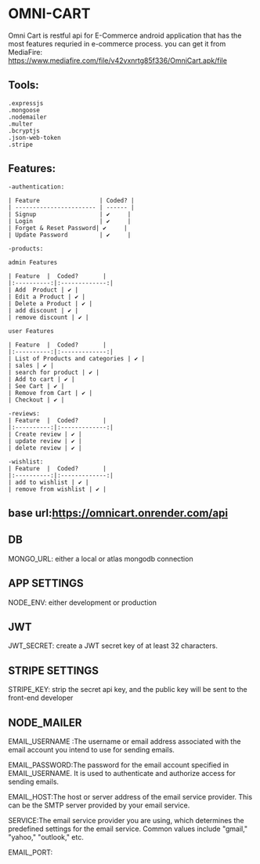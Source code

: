 # OMNI-CART

Omni Cart is restful api for E-Commerce android application that has the most features requried in e-commerce process.
you can get it from MediaFire:
https://www.mediafire.com/file/v42vxnrtg85f336/OmniCart.apk/file

## Tools:
    .expressjs
    .mongoose
    .nodemailer
    .multer
    .bcryptjs
    .json-web-token
    .stripe

## Features:
    -authentication:

    | Feature                 | Coded? |
    | ----------------------- | ------ |
    | Signup                  | ✔️     |
    | Login                   | ✔️     |
    | Forget & Reset Password| ✔️     |
    | Update Password         | ✔️     |

    -products:

    admin Features

    | Feature  |  Coded?       | 
    |:----------:|:-------------:|
    | Add  Product | ✔️ | 
    | Edit a Product | ✔️ | 
    | Delete a Product | ✔️ |
    | add discount | ✔️ |
    | remove discount | ✔️ |

    user Features

    | Feature  |  Coded?       |
    |:----------:|:-------------:|
    | List of Products and categories | ✔️ |
    | sales | ✔️ |
    | search for product | ✔️ |
    | Add to cart | ✔️ |
    | See Cart | ✔️ | 
    | Remove from Cart | ✔️ |
    | Checkout | ✔️ | 

    -reviews:
    | Feature  |  Coded?       |
    |:----------:|:-------------:|
    | Create review | ✔️ | 
    | update review | ✔️ | 
    | delete review | ✔️ |

    -wishlist:
    | Feature  |  Coded?       |
    |:----------:|:-------------:|
    | add to wishlist | ✔️ | 
    | remove from wishlist | ✔️ |

## base url:https://omnicart.onrender.com/api

## DB
MONGO_URL: either a local or atlas mongodb connection

## APP SETTINGS
NODE_ENV: either development or production

## JWT
JWT_SECRET: create a JWT secret key of at least 32 characters.

## STRIPE SETTINGS
STRIPE_KEY: strip the secret api key, and the public key will be sent to the front-end developer

## NODE_MAILER
EMAIL_USERNAME :The username or email address associated with the email account you intend to use for sending emails.

EMAIL_PASSWORD:The password for the email account specified in EMAIL_USERNAME. It is used to authenticate and authorize access for sending emails.

EMAIL_HOST:The host or server address of the email service provider. This can be the SMTP server provided by your email service.

SERVICE:The email service provider you are using, which determines the predefined settings for the email service. Common values include "gmail," "yahoo," "outlook," etc.

EMAIL_PORT:

